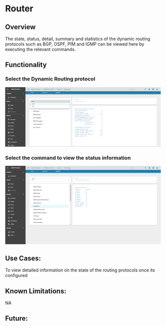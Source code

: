 # Router

## Overview

The state, status, detail, summary and statistics of the dynamic routing protocols such as BGP, OSPF, PIM and IGMP can be viewed here by executing the relevant commands.

## Functionality

### Select the Dynamic Routing protocol

![Monitoring](images/Monitoring-routerselectproto.png)

### Select the command to view the status information

![Monitoring](images/Monitoring-router.png)

## Use Cases:

To view detailed information on the state of the routing protocols once its configured

## Known Limitations:

NA

## Future:
